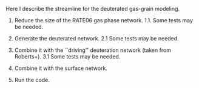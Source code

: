 Here I describe the streamline for the deuterated gas-grain modeling.

1. Reduce the size of the RATE06 gas phase network.
    1.1. Some tests may be needed.

2. Generate the deuterated network.
    2.1 Some tests may be needed.

3. Combine it with the ``driving'' deuteration network (taken from Roberts+).
    3.1 Some tests may be needed.

4. Combine it with the surface network.

5. Run the code.
